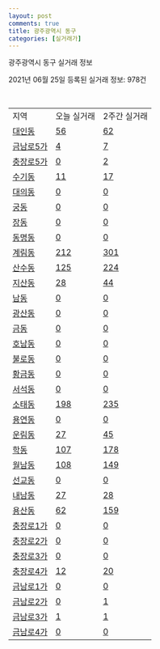```yaml
---
layout: post
comments: true
title: 광주광역시 동구
categories: [실거래가]
---
```


광주광역시 동구 실거래 정보

2021년 06월 25일 등록된 실거래 정보: 978건

<script type="text/javascript">
  google.charts.load('current', {'packages':['corechart']});
  google.charts.setOnLoadCallback(drawChart);

  function drawChart() {
    var data = google.visualization.arrayToDataTable([['거래일', '매매', '전월세', '전매'], ['2020-02', 122, 206, 187], ['2020-03', 71, 92, 65], ['2020-04', 65, 93, 52], ['2021-02', 0, 7, 0], ['2021-03', 2, 29, 0], ['2021-04', 61, 54, 16], ['2021-05', 82, 88, 38], ['2021-06', 39, 101, 3]]);

    var options = {
      title: '최근 유형별 거래량 추이',
      legend: { position: 'bottom' }
    };

    var chart = new google.visualization.LineChart(document.getElementById('columnchart_material'));
    chart.draw(data, (options));
  }
</script>

<div id="columnchart_material" style="width: 450px; margin-left: -35px"></div>
<br>
<table class="sortable">
  <tr>
    <td>지역</td>
    <td>오늘 실거래</td>
    <td>2주간 실거래</td>
  </tr>

  
  <tr class="item">
    <td><a href="2911010100.html">대인동</a></td>
    <td><a href="2911010100.html">56</a></td>
    <td><a href="2911010100.html">62</a></td>
  </tr>
    

  <tr class="item">
    <td><a href="2911010200.html">금남로5가</a></td>
    <td><a href="2911010200.html">4</a></td>
    <td><a href="2911010200.html">7</a></td>
  </tr>
    

  <tr class="item">
    <td><a href="2911010300.html">충장로5가</a></td>
    <td><a href="2911010300.html">0</a></td>
    <td><a href="2911010300.html">2</a></td>
  </tr>
    

  <tr class="item">
    <td><a href="2911010400.html">수기동</a></td>
    <td><a href="2911010400.html">11</a></td>
    <td><a href="2911010400.html">17</a></td>
  </tr>
    

  <tr class="item">
    <td><a href="2911010500.html">대의동</a></td>
    <td><a href="2911010500.html">0</a></td>
    <td><a href="2911010500.html">0</a></td>
  </tr>
    

  <tr class="item">
    <td><a href="2911010600.html">궁동</a></td>
    <td><a href="2911010600.html">0</a></td>
    <td><a href="2911010600.html">0</a></td>
  </tr>
    

  <tr class="item">
    <td><a href="2911010700.html">장동</a></td>
    <td><a href="2911010700.html">0</a></td>
    <td><a href="2911010700.html">0</a></td>
  </tr>
    

  <tr class="item">
    <td><a href="2911010800.html">동명동</a></td>
    <td><a href="2911010800.html">0</a></td>
    <td><a href="2911010800.html">0</a></td>
  </tr>
    

  <tr class="item">
    <td><a href="2911010900.html">계림동</a></td>
    <td><a href="2911010900.html">212</a></td>
    <td><a href="2911010900.html">301</a></td>
  </tr>
    

  <tr class="item">
    <td><a href="2911011000.html">산수동</a></td>
    <td><a href="2911011000.html">125</a></td>
    <td><a href="2911011000.html">224</a></td>
  </tr>
    

  <tr class="item">
    <td><a href="2911011100.html">지산동</a></td>
    <td><a href="2911011100.html">28</a></td>
    <td><a href="2911011100.html">44</a></td>
  </tr>
    

  <tr class="item">
    <td><a href="2911011200.html">남동</a></td>
    <td><a href="2911011200.html">0</a></td>
    <td><a href="2911011200.html">0</a></td>
  </tr>
    

  <tr class="item">
    <td><a href="2911011300.html">광산동</a></td>
    <td><a href="2911011300.html">0</a></td>
    <td><a href="2911011300.html">0</a></td>
  </tr>
    

  <tr class="item">
    <td><a href="2911011400.html">금동</a></td>
    <td><a href="2911011400.html">0</a></td>
    <td><a href="2911011400.html">0</a></td>
  </tr>
    

  <tr class="item">
    <td><a href="2911011500.html">호남동</a></td>
    <td><a href="2911011500.html">0</a></td>
    <td><a href="2911011500.html">0</a></td>
  </tr>
    

  <tr class="item">
    <td><a href="2911011600.html">불로동</a></td>
    <td><a href="2911011600.html">0</a></td>
    <td><a href="2911011600.html">0</a></td>
  </tr>
    

  <tr class="item">
    <td><a href="2911011700.html">황금동</a></td>
    <td><a href="2911011700.html">0</a></td>
    <td><a href="2911011700.html">0</a></td>
  </tr>
    

  <tr class="item">
    <td><a href="2911011800.html">서석동</a></td>
    <td><a href="2911011800.html">0</a></td>
    <td><a href="2911011800.html">0</a></td>
  </tr>
    

  <tr class="item">
    <td><a href="2911011900.html">소태동</a></td>
    <td><a href="2911011900.html">198</a></td>
    <td><a href="2911011900.html">235</a></td>
  </tr>
    

  <tr class="item">
    <td><a href="2911012000.html">용연동</a></td>
    <td><a href="2911012000.html">0</a></td>
    <td><a href="2911012000.html">0</a></td>
  </tr>
    

  <tr class="item">
    <td><a href="2911012100.html">운림동</a></td>
    <td><a href="2911012100.html">27</a></td>
    <td><a href="2911012100.html">45</a></td>
  </tr>
    

  <tr class="item">
    <td><a href="2911012200.html">학동</a></td>
    <td><a href="2911012200.html">107</a></td>
    <td><a href="2911012200.html">178</a></td>
  </tr>
    

  <tr class="item">
    <td><a href="2911012300.html">월남동</a></td>
    <td><a href="2911012300.html">108</a></td>
    <td><a href="2911012300.html">149</a></td>
  </tr>
    

  <tr class="item">
    <td><a href="2911012400.html">선교동</a></td>
    <td><a href="2911012400.html">0</a></td>
    <td><a href="2911012400.html">0</a></td>
  </tr>
    

  <tr class="item">
    <td><a href="2911012500.html">내남동</a></td>
    <td><a href="2911012500.html">27</a></td>
    <td><a href="2911012500.html">28</a></td>
  </tr>
    

  <tr class="item">
    <td><a href="2911012600.html">용산동</a></td>
    <td><a href="2911012600.html">62</a></td>
    <td><a href="2911012600.html">159</a></td>
  </tr>
    

  <tr class="item">
    <td><a href="2911012700.html">충장로1가</a></td>
    <td><a href="2911012700.html">0</a></td>
    <td><a href="2911012700.html">0</a></td>
  </tr>
    

  <tr class="item">
    <td><a href="2911012800.html">충장로2가</a></td>
    <td><a href="2911012800.html">0</a></td>
    <td><a href="2911012800.html">0</a></td>
  </tr>
    

  <tr class="item">
    <td><a href="2911012900.html">충장로3가</a></td>
    <td><a href="2911012900.html">0</a></td>
    <td><a href="2911012900.html">0</a></td>
  </tr>
    

  <tr class="item">
    <td><a href="2911013000.html">충장로4가</a></td>
    <td><a href="2911013000.html">12</a></td>
    <td><a href="2911013000.html">20</a></td>
  </tr>
    

  <tr class="item">
    <td><a href="2911013100.html">금남로1가</a></td>
    <td><a href="2911013100.html">0</a></td>
    <td><a href="2911013100.html">0</a></td>
  </tr>
    

  <tr class="item">
    <td><a href="2911013200.html">금남로2가</a></td>
    <td><a href="2911013200.html">0</a></td>
    <td><a href="2911013200.html">1</a></td>
  </tr>
    

  <tr class="item">
    <td><a href="2911013300.html">금남로3가</a></td>
    <td><a href="2911013300.html">1</a></td>
    <td><a href="2911013300.html">1</a></td>
  </tr>
    

  <tr class="item">
    <td><a href="2911013400.html">금남로4가</a></td>
    <td><a href="2911013400.html">0</a></td>
    <td><a href="2911013400.html">0</a></td>
  </tr>
    


</table>


    